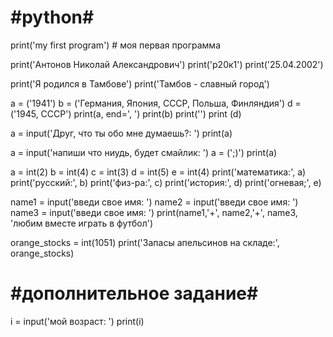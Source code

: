 #python#
========

print('my first program')  # моя первая программа 

print('Антонов Николай Александрович')
print('р20к1')
print('25.04.2002')

print('Я родился в Тамбове')
print('Тамбов - славный город')

a = ('1941')
b = ('Германия, Япония, СССР, Польша, Финляндия')
d = ('1945, CCCP')
print(a, end=', ')
print(b)
print('')
print (d)

a = input('Друг, что ты обо мне думаешь?: ')
print(a)

a = input('напиши что ниудь, будет смайлик: ')
a = (';)')
print(a)
  
a = int(2)
b = int(4)
c = int(3)
d = int(5)
e = int(4)
print('математика:', a)
print('русский:', b)
print('физ-ра:', c)
print('история:', d)
print('огневая;', e)
  
  
name1 = input('введи свое имя: ')
name2 = input('введи свое имя: ')
name3 = input('введи свое имя: ')
print(name1,'+', name2,'+', name3, 'любим вместе играть в футбол')
  
orange_stocks = int(1051)
print('Запасы апельсинов на складе:', orange_stocks)
 
#дополнительное задание#
========================
i = input('мой возраст: ')
print(i)
